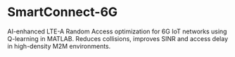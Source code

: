 # SmartConnect-6G
AI-enhanced LTE-A Random Access optimization for 6G IoT networks using Q-learning in MATLAB. Reduces collisions, improves SINR and access delay in high-density M2M environments.
